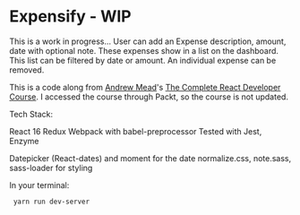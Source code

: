 # Expensify - WIP

This is a work in progress... User can add an Expense description, amount, date with optional note. These expenses show in a list on the dashboard. This list can be filtered by date or amount. An individual expense can be removed. 

This is a code along from [Andrew Mead](https://mead.io/)'s [The Complete React Developer Course](https://www.udemy.com/course/react-2nd-edition/). I accessed the course through Packt, so the course is not updated.

Tech Stack:

React 16 
Redux 
Webpack with babel-preprocessor
Tested with Jest, Enzyme

Datepicker (React-dates) and moment for the date
normalize.css, note.sass, sass-loader for styling

In your terminal:

```
 yarn run dev-server
```
